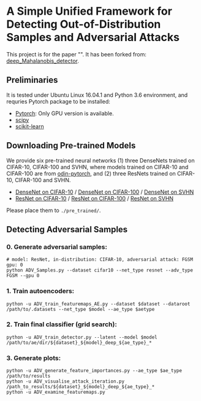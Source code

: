 # A Simple Unified Framework for Detecting Out-of-Distribution Samples and Adversarial Attacks

This project is for the paper "[]()". It has been forked from: [deep_Mahalanobis_detector](https://github.com/pokaxpoka/deep_Mahalanobis_detector).

## Preliminaries
It is tested under Ubuntu Linux 16.04.1 and Python 3.6 environment, and requries Pytorch package to be installed:

* [Pytorch](http://pytorch.org/): Only GPU version is available.
* [scipy](https://github.com/scipy/scipy)
* [scikit-learn](http://scikit-learn.org/stable/)

## Downloading Pre-trained Models
We provide six pre-trained neural networks (1) three DenseNets trained on CIFAR-10, CIFAR-100 and SVHN, where models trained on CIFAR-10 and CIFAR-100 are from [odin-pytorch](https://github.com/ShiyuLiang/odin-pytroch), and (2) three ResNets trained on CIFAR-10, CIFAR-100 and SVHN.

* [DenseNet on CIFAR-10](https://www.dropbox.com/s/pnbvr16gnpyr1zg/densenet_cifar10.pth?dl=0) / [DenseNet on CIFAR-100](https://www.dropbox.com/s/7ur9qo81u30od36/densenet_cifar100.pth?dl=0) / [DenseNet on SVHN](https://www.dropbox.com/s/9ol1h2tb3xjdpp1/densenet_svhn.pth?dl=0)
* [ResNet on CIFAR-10](https://www.dropbox.com/s/ynidbn7n7ccadog/resnet_cifar10.pth?dl=0) / [ResNet on CIFAR-100](https://www.dropbox.com/s/yzfzf4bwqe4du6w/resnet_cifar100.pth?dl=0) / [ResNet on SVHN](https://www.dropbox.com/s/uvgpgy9pu7s9ps2/resnet_svhn.pth?dl=0)

Please place them to `./pre_trained/`.

## Detecting Adversarial Samples

### 0. Generate adversarial samples:
```
# model: ResNet, in-distribution: CIFAR-10, adversarial attack: FGSM  gpu: 0
python ADV_Samples.py --dataset cifar10 --net_type resnet --adv_type FGSM --gpu 0
```

### 1. Train autoencoders:
```
python -u ADV_train_featuremaps_AE.py --dataset $dataset --dataroot /path/to/.datasets --net_type $model --ae_type $aetype
```

### 2. Train final classifier (grid search):
```
python -u ADV_train_detector.py --latent --model $model /path/to/ae/dir/${dataset}_${model}_deep_${ae_type}_*
```

### 3. Generate plots:
```
python -u ADV_generate_feature_importances.py --ae_type $ae_type /path/to/results
python -u ADV_visualise_attack_iteration.py /path_to_results/${dataset}_${model}_deep_${ae_type}_*
python -u ADV_examine_featuremaps.py
```
